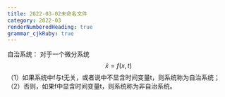 ```yaml
---
title: 2022-03-02未命名文件 
category: 2022-03
renderNumberedHeading: true
grammar_cjkRuby: true
---
```



自治系统：
对于一个微分系统
$$\dot{x}=f(x,t)$$
（1）如果系统中f与t无关，或者说中不显含时间变量t，则系统称为自治系统；
（2）否则，如果f中显含时间变量t，则系统称为非自治系统。